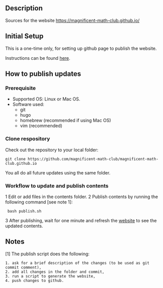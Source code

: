 ## Description

Sources for the website https://magnificent-math-club.github.io/

## Initial Setup

This is a one-time only, for setting up github page to publish the website.

Instructions can be found [here](https://bwaycer.github.io/hugo_tutorial.hugo/tutorials/github-pages-blog/).

## How to publish updates
### Prerequisite
* Supported OS: Linux or Mac OS. 
* Software used:
    - git
    - hugo
    - homebrew (recommended if using Mac OS)
    - vim (recommended)

### Clone respository
Check out the repository to your local folder:
```
git clone https://github.com/magnificent-math-club/magnificent-math-club.github.io
```
You all do all future updates using the same folder.

### Workflow to update and publish contents
1 Edit or add files in the contents folder.
2 Publish contents by running the following command [see note 1]:
```
 bash publish.sh
```
3 After publishing, wait for one minute and refresh the [website](https://magnificent-math-club.github.io/) to see the updated contents.

## Notes
[1] The publish script does the following:

    1. ask for a brief description of the changes (to be used as git commit comment),
    2. add all changes in the folder and commit,
    3. run a script to generate the website,
    4. push changes to github.

